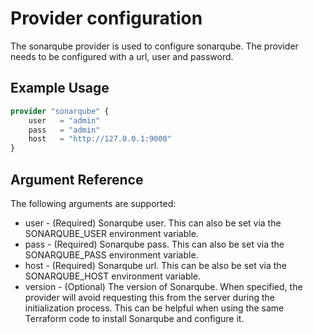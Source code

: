 # Provider configuration

The sonarqube provider is used to configure sonarqube. The provider needs to be configured with a url, user and password.

## Example Usage
```terraform
provider "sonarqube" {
    user   = "admin"
    pass   = "admin" 
    host   = "http://127.0.0.1:9000"
}
```

## Argument Reference
The following arguments are supported:

- user - (Required) Sonarqube user. This can also be set via the SONARQUBE_USER environment variable.
- pass - (Required) Sonarqube pass. This can also be set via the SONARQUBE_PASS environment variable.
- host - (Required) Sonarqube url. This can be also be set via the SONARQUBE_HOST environment variable.
- version - (Optional) The version of Sonarqube. When specified, the provider will avoid requesting this from the server during the initialization process. This can be helpful when using the same Terraform code to install Sonarqube and configure it.  
